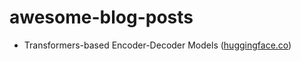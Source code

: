 # awesome-blog-posts


* Transformers-based Encoder-Decoder Models ([huggingface.co](https://huggingface.co/blog/encoder-decoder))

